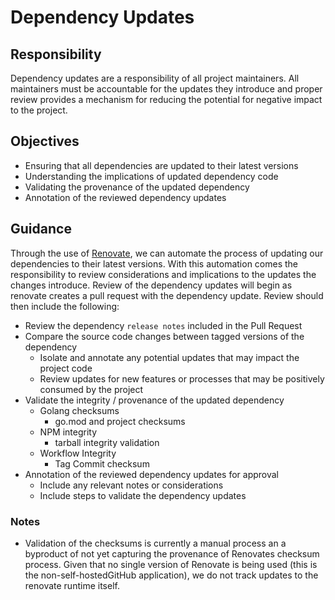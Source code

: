 # Dependency Updates

## Responsibility
Dependency updates are a responsibility of all project maintainers. All maintainers must be accountable for the updates they introduce and proper review provides a mechanism for reducing the potential for negative impact to the project. 

## Objectives
- Ensuring that all dependencies are updated to their latest versions
- Understanding the implications of updated dependency code
- Validating the provenance of the updated dependency
- Annotation of the reviewed dependency updates

## Guidance

Through the use of [Renovate](https://www.mend.io/renovate/), we can automate the process of updating our dependencies to their latest versions. With this automation comes the responsibility to review considerations and implications to the updates the changes introduce. Review of the dependency updates will begin as renovate creates a pull request with the dependency update. Review should then include the following:

- Review the dependency `release notes` included in the Pull Request
- Compare the source code changes between tagged versions of the dependency
  - Isolate and annotate any potential updates that may impact the project code
  - Review updates for new features or processes that may be positively consumed by the project
- Validate the integrity / provenance of the updated dependency
  - Golang checksums
    - go.mod and project checksums
  - NPM integrity
    - tarball integrity validation
  - Workflow Integrity
    - Tag Commit checksum
- Annotation of the reviewed dependency updates for approval
  - Include any relevant notes or considerations
  - Include steps to validate the dependency updates

### Notes
- Validation of the checksums is currently a manual process an a byproduct of not yet capturing the provenance of Renovates checksum process. Given that no single version of Renovate is being used (this is the non-self-hostedGitHub application), we do not track updates to the renovate runtime itself. 